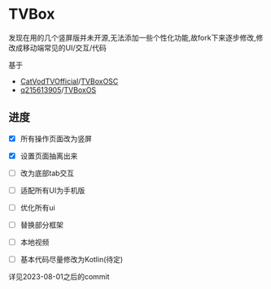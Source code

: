 # TVBox

发现在用的几个竖屏版并未开源,无法添加一些个性化功能,故fork下来逐步修改,修改成移动端常见的UI/交互/代码

基于

* [CatVodTVOfficial](https://github.com/CatVodTVOfficial)/[TVBoxOSC](https://github.com/CatVodTVOfficial/TVBoxOSC)
* [q215613905](https://github.com/q215613905)/[TVBoxOS](https://github.com/q215613905/TVBoxOS)

## 进度
- [x] 所有操作页面改为竖屏   

- [x] 设置页面抽离出来   

- [ ] 改为底部tab交互   

- [ ] 适配所有UI为手机版   

- [ ] 优化所有ui   

- [ ] 替换部分框架   

- [ ] 本地视频   

- [ ] 基本代码尽量修改为Kotlin(待定)   


详见2023-08-01之后的commit
